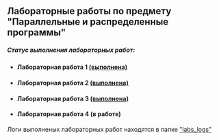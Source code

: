 ## Лабораторные работы по предмету "Параллельные и распределенные программы"

##### Статус выполнения лабораторных работ:
 + #### Лабораторная работа 1 [(выполнена)](https://github.com/Ramil-1999/ParallelAndDistributedPrograms/tree/master/src/main/java/lab_1)
 + #### Лабораторная работа 2 [(выполнена)](https://github.com/Ramil-1999/ParallelAndDistributedPrograms/tree/master/src/main/java/lab_2)
 + #### Лабораторная работа 3 [(выполнена)](https://github.com/Ramil-1999/ParallelAndDistributedPrograms/tree/master/src/main/java/lab_3)
 + #### Лабораторная работа 4 (в работе)

Логи выполненых лабораторных работ находятся в папке ["labs_logs"](https://github.com/Ramil-1999/ParallelAndDistributedPrograms/tree/master/labs_logs)

